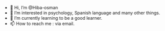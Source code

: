 - 👋 Hi, I’m @Hiba-osman
- 👀 I’m interested in psychology, Spanish language and many other things.
- 🌱 I’m currently learning to be a good learner.
- 📫 How to reach me : via email.

<!---
Hiba-osman/Hiba-osman is a ✨ special ✨ repository because its `README.md` (this file) appears on your GitHub profile.
You can click the Preview link to take a look at your changes.
--->
